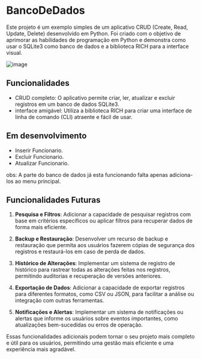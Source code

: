 # BancoDeDados

Este projeto é um exemplo simples de um aplicativo CRUD (Create, Read, Update, Delete) desenvolvido em Python. Foi criado com o objetivo de aprimorar as habilidades de programação em Python e demonstra como usar o SQLite3 como banco de dados e a biblioteca RICH para a interface visual.

![image](https://github.com/ParsivalT/BancoDeDados/assets/100098157/9089c442-7c57-423d-8466-7a670e3fce2c)


## Funcionalidades

- CRUD completo: O aplicativo permite criar, ler, atualizar e excluir registros em um banco de dados SQLite3.
- interface amigável: Utiliza a biblioteca RICH para criar uma interface de linha de comando (CLI) atraente e fácil de usar.

## Em desenvolvimento

- Inserir Funcionario.
- Excluir Funcionario.
- Atualizar Funcionario.

obs: A parte do banco de dados já esta funcionando falta apenas adiciona-los ao menu principal.

## Funcionalidades Futuras

1. **Pesquisa e Filtros**: Adicionar a capacidade de pesquisar registros com base em critérios específicos ou aplicar filtros para recuperar dados de forma mais eficiente.

2. **Backup e Restauração**: Desenvolver um recurso de backup e restauração que permita aos usuários fazerem cópias de segurança dos registros e restaurá-los em caso de perda de dados.

3. **Histórico de Alterações**: Implementar um sistema de registro de histórico para rastrear todas as alterações feitas nos registros, permitindo auditorias e recuperação de versões anteriores.

4. **Exportação de Dados**: Adicionar a capacidade de exportar registros para diferentes formatos, como CSV ou JSON, para facilitar a análise ou integração com outras ferramentas.

5. **Notificações e Alertas**: Implementar um sistema de notificações ou alertas que informe os usuários sobre eventos importantes, como atualizações bem-sucedidas ou erros de operação.

Essas funcionalidades adicionais podem tornar o seu projeto mais completo e útil para os usuários, permitindo uma gestão mais eficiente e uma experiência mais agradável.
